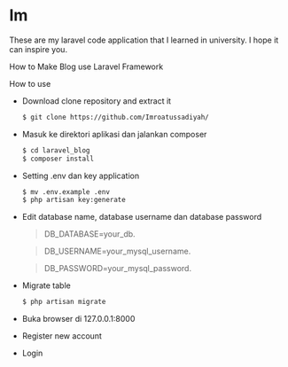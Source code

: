 # Im
These are my laravel code application that I learned in university. I hope it can inspire you.

How to Make Blog use Laravel Framework

How to use
- Download clone repository and extract it
	```sh
	$ git clone https://github.com/Imroatussadiyah/
	```
- Masuk ke direktori aplikasi dan jalankan composer
	```sh
	$ cd laravel_blog
	$ composer install
	```
- Setting .env dan key application
	```sh
	$ mv .env.example .env
	$ php artisan key:generate
	```
- Edit database name, database username dan database password

	> DB_DATABASE=your_db.

 	> DB_USERNAME=your_mysql_username.
 	
	> DB_PASSWORD=your_mysql_password.

- Migrate table
	```sh
	$ php artisan migrate
	```

- Buka browser di 127.0.0.1:8000
- Register new account
- Login
